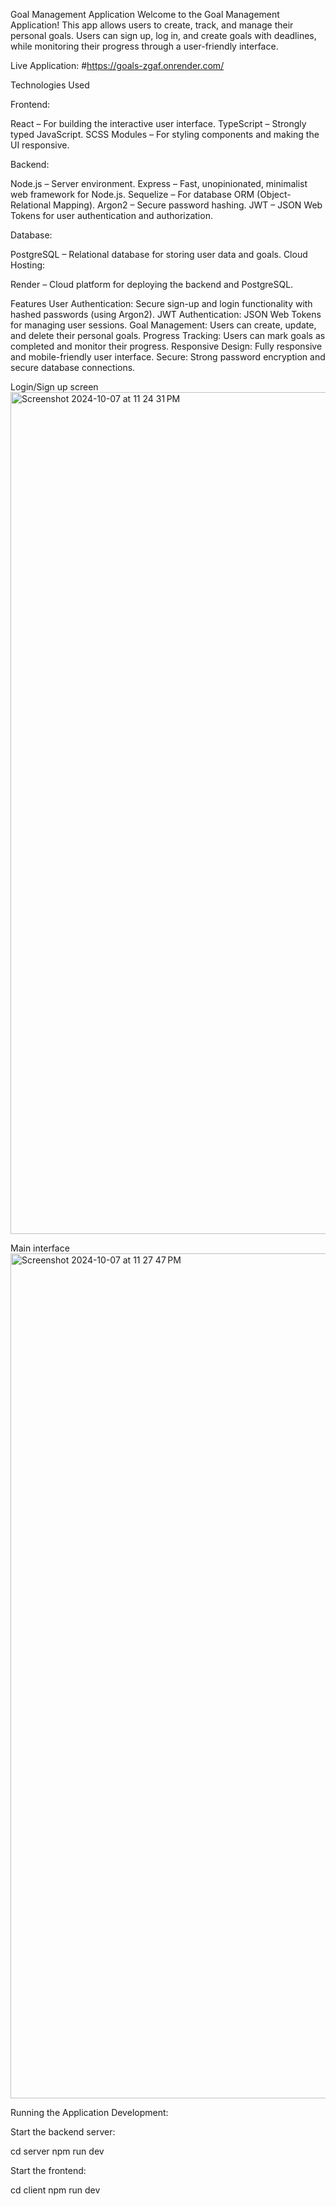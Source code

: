 Goal Management Application
Welcome to the Goal Management Application! This app allows users to create, track, and manage their personal goals. Users can sign up, log in, and create goals with deadlines, while monitoring their progress through a user-friendly interface.

Live Application:
#https://goals-zgaf.onrender.com/

Technologies Used

Frontend:

React – For building the interactive user interface.
TypeScript – Strongly typed JavaScript.
SCSS Modules – For styling components and making the UI responsive.

Backend:

Node.js – Server environment.
Express – Fast, unopinionated, minimalist web framework for Node.js.
Sequelize – For database ORM (Object-Relational Mapping).
Argon2 – Secure password hashing.
JWT – JSON Web Tokens for user authentication and authorization.

Database:

PostgreSQL – Relational database for storing user data and goals.
Cloud Hosting:

Render – Cloud platform for deploying the backend and PostgreSQL.

Features
User Authentication: Secure sign-up and login functionality with hashed passwords (using Argon2).
JWT Authentication: JSON Web Tokens for managing user sessions.
Goal Management: Users can create, update, and delete their personal goals.
Progress Tracking: Users can mark goals as completed and monitor their progress.
Responsive Design: Fully responsive and mobile-friendly user interface.
Secure: Strong password encryption and secure database connections.


Login/Sign up screen
<img width="1347" alt="Screenshot 2024-10-07 at 11 24 31 PM" src="https://github.com/user-attachments/assets/1e5e0fd4-fd35-4738-b818-ea2055fb83a5">

Main interface
<img width="1352" alt="Screenshot 2024-10-07 at 11 27 47 PM" src="https://github.com/user-attachments/assets/70239039-7a0c-4e01-8707-fa7371b24863">

Running the Application
Development:

Start the backend server:

cd server
npm run dev

Start the frontend:

cd client
npm run dev


